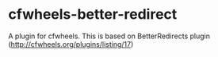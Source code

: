 cfwheels-better-redirect
========================

A plugin for cfwheels. This is based on BetterRedirects plugin (http://cfwheels.org/plugins/listing/17)

